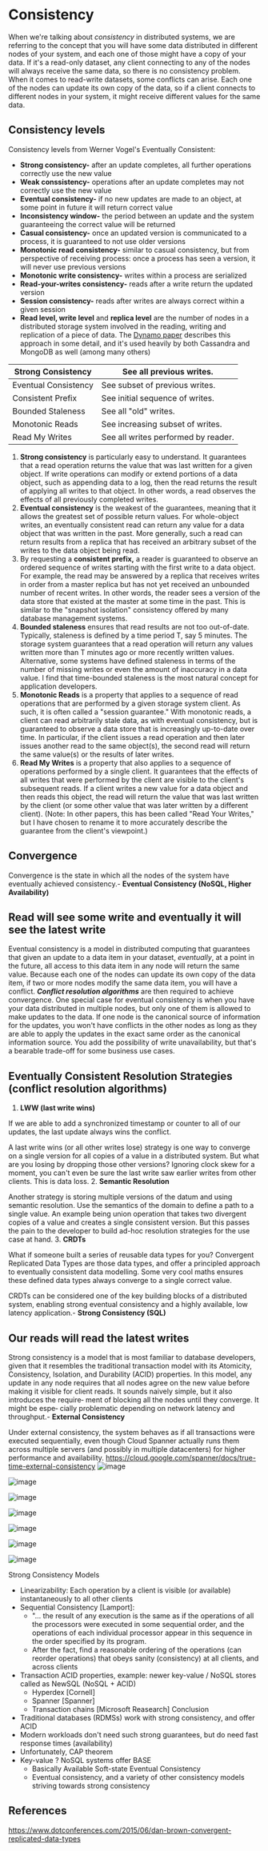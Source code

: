 # Consistency

When we're talking about *consistency* in distributed systems, we are referring to the concept that you will have some data distributed in different nodes of your system, and each one of those might have a copy of your data. If it's a read-only dataset, any client connecting to any of the nodes will always receive the same data, so there is no consistency problem. When it comes to read-write datasets, some conflicts can arise. Each one of the nodes can update its own copy of the data, so if a client connects to different nodes in your system, it might receive different values for the same data.

## Consistency levels

Consistency levels from Werner Vogel's Eventually Consistent:

- **Strong consistency-** after an update completes, all further operations correctly use the new value
- **Weak conssistency-** operations after an update completes may not correctly use the new value
- **Eventual consistency-** if no new updates are made to an object, at some point in future it will return correct value
- **Inconsistency window-** the period between an update and the system guaranteeing the correct value will be returned
- **Casual consistency-** once an updated version is communicated to a process, it is guaranteed to not use older versions
- **Monotonic read consistency-** similar to casual consistency, but from perspective of receiving process: once a process has seen a version, it will never use previous versions
- **Monotonic write consistency-** writes within a process are serialized
- **Read-your-writes consistency-** reads after a write return the updated version
- **Session consistency-** reads after writes are always correct within a given session
- **Read level, write level** and **replica level** are the number of nodes in a distributed storage system involved in the reading, writing and replication of a piece of data. The [Dynamo paper](https://www.allthingsdistributed.com/files/amazon-dynamo-sosp2007.pdf) describes this approach in some detail, and it's used heavily by both Cassandra and MongoDB as well (among many others)

| Strong Consistency   | See all previous writes.            |
|----------------------|-------------------------------------|
| Eventual Consistency | See subset of previous writes.      |
| Consistent Prefix    | See initial sequence of writes.     |
| Bounded Staleness    | See all "old" writes.               |
| Monotonic Reads      | See increasing subset of writes.    |
| Read My Writes       | See all writes performed by reader. |

1. **Strong consistency** is particularly easy to understand. It guarantees that a read operation returns the value that was last written for a given object. If write operations can modify or extend portions of a data object, such as appending data to a log, then the read returns the result of applying all writes to that object. In other words, a read observes the effects of all previously completed writes.
2. **Eventual consistency** is the weakest of the guarantees, meaning that it allows the greatest set of possible return values. For whole-object writes, an eventually consistent read can return any value for a data object that was written in the past. More generally, such a read can return results from a replica that has received an arbitrary subset of the writes to the data object being read.
3. By requesting a **consistent prefix,** a reader is guaranteed to observe an ordered sequence of writes starting with the first write to a data object. For example, the read may be answered by a replica that receives writes in order from a master replica but has not yet received an unbounded number of recent writes. In other words, the reader sees a version of the data store that existed at the master at some time in the past. This is similar to the "snapshot isolation" consistency offered by many database management systems.
4. **Bounded staleness** ensures that read results are not too out-of-date. Typically, staleness is defined by a time period T, say 5 minutes. The storage system guarantees that a read operation will return any values written more than T minutes ago or more recently written values. Alternative, some systems have defined staleness in terms of the number of missing writes or even the amount of inaccuracy in a data value. I find that time-bounded staleness is the most natural concept for application developers.
5. **Monotonic Reads** is a property that applies to a sequence of read operations that are performed by a given storage system client. As such, it is often called a "session guarantee." With monotonic reads, a client can read arbitrarily stale data, as with eventual consistency, but is guaranteed to observe a data store that is increasingly up-to-date over time. In particular, if the client issues a read operation and then later issues another read to the same object(s), the second read will return the same value(s) or the results of later writes.
6. **Read My Writes** is a property that also applies to a sequence of operations performed by a single client. It guarantees that the effects of all writes that were performed by the client are visible to the client's subsequent reads. If a client writes a new value for a data object and then reads this object, the read will return the value that was last written by the client (or some other value that was later written by a different client). (Note: In other papers, this has been called "Read Your Writes," but I have chosen to rename it to more accurately describe the guarantee from the client's viewpoint.)

## Convergence

Convergence is the state in which all the nodes of the system have eventually achieved consistency.-  **Eventual Consistency (NoSQL, Higher Availability)**

## Read will see some write and eventually it will see the latest write

Eventual consistency is a model in distributed computing that guarantees that given an update to a data item in your dataset, *eventually*, at a point in the future, all access to this data item in any node will return the same value. Because each one of the nodes can update its own copy of the data item, if two or more nodes modify the same data item, you will have a conflict. ***Conflict resolution algorithms*** are then required to achieve convergence.
One special case for eventual consistency is when you have your data distributed in multiple nodes, but only one of them is allowed to make updates to the data. If one node is the canonical source of information for the updates, you won't have conflicts in the other nodes as long as they are able to apply the updates in the exact same order as the canonical information source. You add the possibility of write unavailability, but that's a bearable trade-off for some business use cases.

## Eventually Consistent Resolution Strategies (conflict resolution algorithms)

1. **LWW (last write wins)**

If we are able to add a synchronized timestamp or counter to all of our updates, the last update always wins the conflict.

A last write wins (or all other writes lose) strategy is one way to converge on a single version for all copies of a value in a distributed system. But what are you losing by dropping those other versions? Ignoring clock skew for a moment, you can't even be sure the last write saw earlier writes from other clients. This is data loss.
2. **Semantic Resolution**

Another strategy is storing multiple versions of the datum and using semantic resolution. Use the semantics of the domain to define a path to a single value. An example being union operation that takes two divergent copies of a value and creates a single consistent version. But this passes the pain to the developer to build ad-hoc resolution strategies for the use case at hand.
3. **CRDTs**

What if someone built a series of reusable data types for you? Convergent Replicated Data Types are those data types, and offer a principled approach to eventually consistent data modelling. Some very cool maths ensures these defined data types always converge to a single correct value.

CRDTs can be considered one of the key building blocks of a distributed system, enabling strong eventual consistency and a highly available, low latency application.-  **Strong Consistency (SQL)**

## Our reads will read the latest writes

Strong consistency is a model that is most familiar to database developers, given that it resembles the traditional transaction model with its Atomicity, Consistency, Isolation, and Durability (ACID) properties. In this model, any update in any node requires that all nodes agree on the new value before making it visible for client reads. It sounds naively simple, but it also introduces the require‐ ment of blocking all the nodes until they converge. It might be espe‐ cially problematic depending on network latency and throughput.-  **External Consistency**

Under external consistency, the system behaves as if all transactions were executed sequentially, even though Cloud Spanner actually runs them across multiple servers (and possibly in multiple datacenters) for higher performance and availability.
<https://cloud.google.com/spanner/docs/true-time-external-consistency>
![image](media/Consistency-image1.png)

![image](media/Consistency-image2.png)

![image](media/Consistency-image3.png)

![image](media/Consistency-image4.png)

![image](media/Consistency-image5.png)

![image](media/Consistency-image6.png)

![image](media/Consistency-image7.png)

Strong Consistency Models

- Linearizability: Each operation by a client is visible (or available) instantaneously to all other clients
- Sequential Consistency [Lamport]:
  - "... the result of any execution is the same as if the operations of all the processors were executed in some sequential order, and the operations of each individual processor appear in this sequence in the order specified by its program.
  - After the fact, find a reasonable ordering of the operations (can reorder operations) that obeys sanity (consistency) at all clients, and across clients
- Transaction ACID properties, example: newer key-value / NoSQL stores called as NewSQL (NoSQL + ACID)
  - Hyperdex [Cornell]
  - Spanner [Spanner]
  - Transaction chains [Microsoft Reasearch]
Conclusion
- Traditional databases (RDMSs) work with strong consistency, and offer ACID
- Modern workloads don't need such strong guarantees, but do need fast response times (availability)
- Unfortunately, CAP theorem
- Key-value ? NoSQL systems offer BASE
  - Basically Available Soft-state Eventual Consistency
  - Eventual consistency, and a variety of other consistency models striving towards strong consistency

## References

<https://www.dotconferences.com/2015/06/dan-brown-convergent-replicated-data-types>
